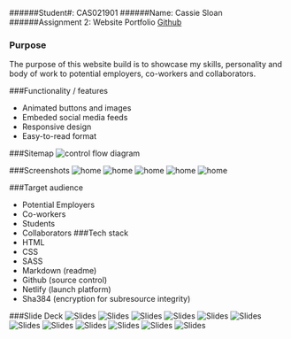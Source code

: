 ######Student#: CAS021901 
######Name: Cassie Sloan
######Assignment 2: Website Portfolio
[Github](https://github.com/CassieSloan/Portfolio)

### Purpose
The purpose of this website build is to showcase my skills, personality and body of work to potential employers, co-workers and collaborators.

###Functionality / features
- Animated buttons and images
- Embeded social media feeds
- Responsive design
- Easy-to-read format

###Sitemap
![control flow diagram](Portfolio_Sitemap.jpg)

###Screenshots
![home](Screen_shots/home.png)
![home](Screen_shots/blog.png)
![home](Screen_shots/home.png)
![home](Screen_shots/content.png)
![home](Screen_shots/contact.png)

###Target audience
- Potential Employers
- Co-workers
- Students
- Collaborators
###Tech stack 
- HTML
- CSS
- SASS
- Markdown (readme)
- Github (source control)
- Netlify (launch platform)
- Sha384 (encryption for subresource integrity)

###Slide Deck
![Slides](Portfolio_Presentation_img/Portfolio_Presentation_img.001.jpeg)
![Slides](Portfolio_Presentation_img/Portfolio_Presentation_img.002.jpeg)
![Slides](Portfolio_Presentation_img/Portfolio_Presentation_img.003.jpeg)
![Slides](Portfolio_Presentation_img/Portfolio_Presentation_img.004.jpeg)
![Slides](Portfolio_Presentation_img/Portfolio_Presentation_img.005.jpeg)
![Slides](Portfolio_Presentation_img/Portfolio_Presentation_img.006.jpeg)
![Slides](Portfolio_Presentation_img/Portfolio_Presentation_img.007.jpeg)
![Slides](Portfolio_Presentation_img/Portfolio_Presentation_img.008.jpeg)
![Slides](Portfolio_Presentation_img/Portfolio_Presentation_img.009.jpeg)
![Slides](Portfolio_Presentation_img/Portfolio_Presentation_img.010.jpeg)
![Slides](Portfolio_Presentation_img/Portfolio_Presentation_img.011.jpeg)
![Slides](Portfolio_Presentation_img/Portfolio_Presentation_img.012.jpeg)

